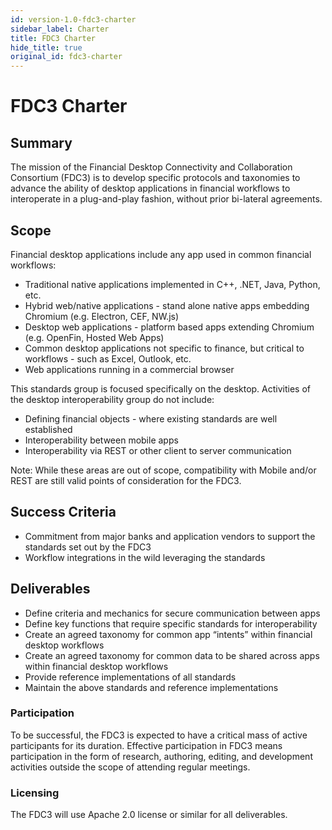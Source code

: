 ```yaml
---
id: version-1.0-fdc3-charter
sidebar_label: Charter
title: FDC3 Charter
hide_title: true
original_id: fdc3-charter
---
```


# FDC3 Charter

## Summary
The mission of the Financial Desktop Connectivity and Collaboration Consortium (FDC3) is to develop specific protocols and taxonomies to advance the ability of desktop applications in financial workflows to interoperate in a plug-and-play fashion, without prior bi-lateral agreements.

## Scope
Financial desktop applications include any app used in common financial workflows:

* Traditional native applications implemented in C++, .NET, Java, Python, etc.
* Hybrid web/native applications - stand alone native apps embedding Chromium (e.g. Electron, CEF, NW.js) 
* Desktop web applications - platform based apps extending Chromium (e.g. OpenFin, Hosted Web Apps)
* Common desktop applications not specific to finance, but critical to workflows - such as Excel, Outlook, etc. 
* Web applications running in a commercial browser

This standards group is focused specifically on the desktop.  Activities of the desktop interoperability group do not include:

* Defining financial objects - where existing standards are well established
* Interoperability between mobile apps
* Interoperability via REST or other client to server communication

Note: While these areas are out of scope, compatibility with Mobile and/or REST are still valid points of consideration for the FDC3.

## Success Criteria
* Commitment from major banks and application vendors to support the standards set out by the FDC3
* Workflow integrations in the wild leveraging the standards

## Deliverables
* Define criteria and mechanics for secure communication between apps
* Define key functions that require specific standards for interoperability 
* Create an agreed taxonomy for common app “intents” within financial desktop workflows
* Create an agreed taxonomy for common data to be shared across apps within financial desktop workflows
* Provide reference implementations of all standards
* Maintain the above standards and reference implementations 

### Participation
To be successful, the FDC3 is expected to have a critical mass of active participants for its duration. Effective participation in FDC3 means participation in the form of research, authoring, editing, and development activities outside the scope of attending regular meetings.

### Licensing
The FDC3 will use Apache 2.0 license or similar for all deliverables. 
